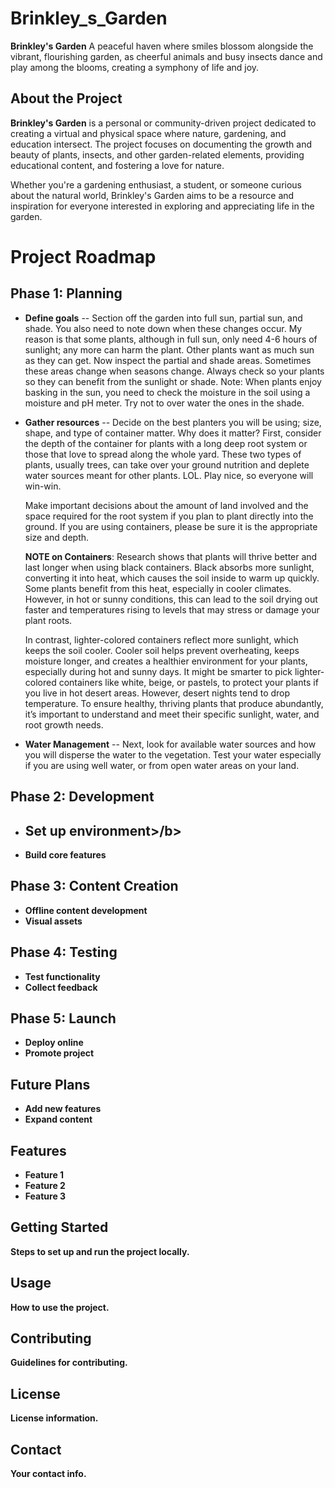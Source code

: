 # Brinkley_s_Garden
**Brinkley's Garden** A peaceful haven where smiles blossom alongside the vibrant, flourishing garden, as cheerful animals and busy insects dance and play among the blooms, creating a symphony of life and joy.

## About the Project
**Brinkley's Garden** is a personal or community-driven project dedicated to creating a virtual and physical space where nature, gardening, and education intersect. The project focuses on documenting the growth and beauty of plants, insects, and other garden-related elements, providing educational content, and fostering a love for nature.

Whether you're a gardening enthusiast, a student, or someone curious about the natural world, Brinkley's Garden aims to be a resource and inspiration for everyone interested in exploring and appreciating life in the garden.

# Project Roadmap

## Phase 1: Planning
- <b>Define goals</b>
-- Section off the garden into full sun, partial sun, and shade. You also need to note down when these changes occur. My reason is that some plants, although in full sun, only need 4-6 hours of sunlight; any more can harm the plant. Other plants want as much sun as they can get. Now  inspect the partial and shade areas. Sometimes these areas change when seasons change. Always check so your plants so they can benefit from the sunlight or shade. Note: When plants enjoy basking in the sun, you need to check the moisture in the soil using a moisture and pH meter. Try not to over water the ones in the shade.</P>
- <b>Gather resources</b>
-- Decide on the best planters you will be using; size, shape, and type of container matter. Why does it matter? First, consider the depth of the container for plants with a long deep root system or those that love to spread along the whole yard. These two types of plants, usually trees, can take over your ground nutrition and deplete water sources meant for other plants. LOL. Play nice, so everyone will win-win.
  <p>Make important decisions about the amount of land involved and the space required for the root system if you plan to plant directly into the ground. If you are using containers, please be sure it is the appropriate size and depth. <p><b>NOTE on Containers</b>: Research shows that plants will thrive better and last longer when using black containers. Black absorbs more sunlight, converting it into heat, which causes the soil inside to warm up quickly. Some plants benefit from this heat, especially in cooler climates. However, in hot or sunny conditions, this can lead to the soil drying out faster and temperatures rising to levels that may stress or damage your plant roots.</p>
  <p>In contrast, lighter-colored containers reflect more sunlight, which keeps the soil cooler. Cooler soil helps prevent overheating, keeps moisture longer, and creates a healthier environment for your plants, especially during hot and sunny days. It might be smarter to pick lighter-colored containers like white, beige, or pastels, to protect your plants if you live in hot desert areas. However, desert nights tend to drop temperature. 
    To ensure healthy, thriving plants that produce abundantly, it’s important to understand and meet their specific sunlight, water, and root growth needs.</P>
- <b>Water Management</b>
-- Next, look for available water sources and how you will disperse the water to the vegetation. Test your water especially if you are using well water, or from open water areas on your land. 


## Phase 2: Development
- <b>Set up environment>/b>
  --
- <b>Build core features</b>

## Phase 3: Content Creation
- Offline content development
- Visual assets

## Phase 4: Testing
- Test functionality
- Collect feedback

## Phase 5: Launch
- Deploy online
- Promote project

## Future Plans
- Add new features
- Expand content




## Features
- Feature 1
- Feature 2
- Feature 3

## Getting Started
Steps to set up and run the project locally.

## Usage
How to use the project.

## Contributing
Guidelines for contributing.
## License
License information.

## Contact
Your contact info.
